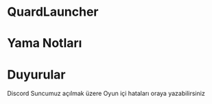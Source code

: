 # QuardLauncher





# Yama Notları








# Duyurular
Discord Suncumuz açılmak üzere
Oyun içi hataları oraya yazabilirsiniz

